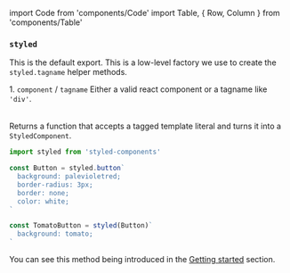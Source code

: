 import Code from 'components/Code'
import Table, { Row, Column } from 'components/Table'

### `styled`

This is the default export.
This is a low-level factory we use to create the `styled.tagname` helper methods.

<Table head={['Arguments', 'Description']}>
  <Row>
    <Column>
      1. <Code>component</Code> / <Code>tagname</Code>
    </Column>
    <Column>
      Either a valid react component or a tagname like <Code>'div'</Code>.
    </Column>
  </Row>
</Table>

Returns a function that accepts a tagged template literal and turns it into a `StyledComponent`.

```jsx
import styled from 'styled-components'

const Button = styled.button`
  background: palevioletred;
  border-radius: 3px;
  border: none;
  color: white;
`

const TomatoButton = styled(Button)`
  background: tomato;
`
```

You can see this method being introduced in the [Getting started](/docs/basics#getting-started) section.
